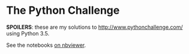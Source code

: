 # The Python Challenge

**SPOILERS**: these are my solutions to http://www.pythonchallenge.com/ using Python 3.5.

See the notebooks [on nbviewer](http://nbviewer.jupyter.org/github/leouieda/python-challenge/tree/master/).
